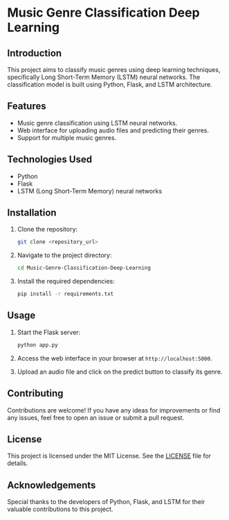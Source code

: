 # Music Genre Classification Deep Learning

## Introduction
This project aims to classify music genres using deep learning techniques, specifically Long Short-Term Memory (LSTM) neural networks. The classification model is built using Python, Flask, and LSTM architecture.

## Features
- Music genre classification using LSTM neural networks.
- Web interface for uploading audio files and predicting their genres.
- Support for multiple music genres.

## Technologies Used
- Python
- Flask
- LSTM (Long Short-Term Memory) neural networks

## Installation
1. Clone the repository:
    ```bash
    git clone <repository_url>
    ```

2. Navigate to the project directory:
    ```bash
    cd Music-Genre-Classification-Deep-Learning
    ```

3. Install the required dependencies:
    ```bash
    pip install -r requirements.txt
    ```

## Usage
1. Start the Flask server:
    ```bash
    python app.py
    ```

2. Access the web interface in your browser at `http://localhost:5000`.

3. Upload an audio file and click on the predict button to classify its genre.

## Contributing
Contributions are welcome! If you have any ideas for improvements or find any issues, feel free to open an issue or submit a pull request.

## License
This project is licensed under the MIT License. See the [LICENSE](LICENSE) file for details.

## Acknowledgements
Special thanks to the developers of Python, Flask, and LSTM for their valuable contributions to this project.

